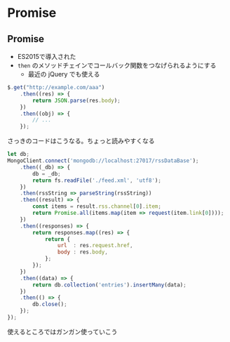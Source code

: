 Promise
================================================================

## Promise

* ES2015で導入された
* `then` のメソッドチェインでコールバック関数をつなげられるようにする
  * 最近の jQuery でも使える

```javascript
$.get("http://example.com/aaa")
    .then((res) => {
        return JSON.parse(res.body);
    })
    .then((obj) => {
        // ...      
    });
```

さっきのコードはこうなる。ちょっと読みやすくなる
```javascript
let db;
MongoClient.connect('mongodb://localhost:27017/rssDataBase');
    .then((_db) => {
        db = _db;
        return fs.readFile('./feed.xml', 'utf8');
    })
    .then(rssString => parseString(rssString))
    .then((result) => {
        const items = result.rss.channel[0].item;
        return Promise.all(items.map(item => request(item.link[0])));
    })
    .then((responses) => {
        return responses.map((res) => {
            return {
                url  : res.request.href,
                body : res.body,
            };
        });
    })
    .then((data) => {
        return db.collection('entries').insertMany(data);
    })
    .then(() => {
        db.close();
    });
});
```

使えるところではガンガン使っていこう
